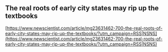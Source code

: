 ## The real roots of early city states may rip up the textbooks
  
  [https://www.newscientist.com/article/mg23631462-700-the-real-roots-of-early-city-states-may-rip-up-the-textbooks/?utm_campaign=RSS|NSNS](https://www.newscientist.com/article/mg23631462-700-the-real-roots-of-early-city-states-may-rip-up-the-textbooks/?utm_campaign=RSS|NSNS)